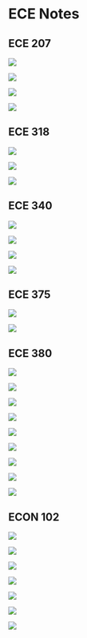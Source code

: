 # ECE Notes



## ECE 207

<a href = "Signals&Systems/Energy&Power.html" target = "_blank" rel = "noopener noreferrer">![](https://img.shields.io/badge/Signals%20%26%20Systems-Energy%20&%20Power-orange)</a>

<a href = "Signals&Systems/LaplaceTransforms.html" target = "_blank" rel = "noopener noreferrer">![](https://img.shields.io/badge/Signals%20%26%20Systems-Laplace%20Transforms-orange)</a>

<a href = "Signals&Systems/FourierSeries&Transforms.html" target = "_blank" rel = "noopener noreferrer">![](https://img.shields.io/badge/Signals%20%26%20Systems-Fourier%20Series%20&%20Transforms-orange)</a>

<a href = "Signals&Systems/ZTransforms.html" target = "_blank" rel = "noopener noreferrer">![](https://img.shields.io/badge/Signals%20%26%20Systems-Z%20Transforms-orange)</a>



## ECE 318

<a href = "Signals&Systems/FourierSeries&Transforms.html" target = "_blank" rel = "noopener noreferrer">![](https://img.shields.io/badge/Signals%20%26%20Systems-Fourier%20Series%20&%20Transforms-orange)</a>

<a href = "Signals&Systems/Energy&Power.html" target = "_blank" rel = "noopener noreferrer">![](https://img.shields.io/badge/Signals%20%26%20Systems-Energy%20&%20Power-orange)</a>

<a href = "AnalogCommunication/Autocorrelation&Crosscorrelation.html" target = "_blank" rel = "noopener noreferrer">![](https://img.shields.io/badge/Analog%20Communication-Autocorrelation%20&%20Crosscorrelation-pink)</a>



## ECE 340

<a href = "Circuits/BJTs.html" target = "_blank" rel = "noopener noreferrer">![](https://img.shields.io/badge/Circuits-BJTs-brightgreen)</a>

<a href = "Circuits/MOSFETs.html" target = "_blank" rel = "noopener noreferrer">![](https://img.shields.io/badge/Circuits-MOSFETs-brightgreen)</a>

<a href = "Circuits/AnalysisOfTransistorAmplifiers.html" target = "_blank" rel = "noopener noreferrer">![](https://img.shields.io/badge/Circuits-Analysis%20Of%20Transistor%20Amplifiers-brightgreen)</a>

<a href = "Circuits/IntegratedCircuitAmplifiers.html" target = "_blank" rel = "noopener noreferrer">![](https://img.shields.io/badge/Circuits-Integrated%20Circuit%20Amplifiers-brightgreen)</a>



## ECE 375

<a href = "ElectromagneticWaves/SteadyStateWaves.html" target = "_blank" rel = "noopener noreferrer">![](https://img.shields.io/badge/Electromagnetic%20Waves-Steady%20State%20Waves-yellow)</a>

<a href = "ElectromagneticWaves/MaxwellsEquations.html" target = "_blank" rel = "noopener noreferrer">![](https://img.shields.io/badge/Electromagnetic%20Waves-Maxells%20Equations-yellow)</a>



## ECE 380

<a href = "Signals&Systems/LaplaceTransforms.html" target = "_blank" rel = "noopener noreferrer">![](https://img.shields.io/badge/Signals%20%26%20Systems-Laplace%20Transforms-orange)</a>

<a href = "ControlSystems/BodePlots.html" target = "_blank" rel = "noopener noreferrer">![](https://img.shields.io/badge/Control%20Systems-Bode%20Plots-blue)</a>

<a href = "ControlSystems/FirstOrderSystems.html" target = "_blank" rel = "noopener noreferrer">![](https://img.shields.io/badge/Control%20Systems-First%20Order%20Systems-blue)</a>

<a href = "ControlSystems/SecondOrderSystems.html" target = "_blank" rel = "noopener noreferrer">![](https://img.shields.io/badge/Control%20Systems-Second%20Order%20Systems-blue)</a>

<a href = "ControlSystems/Stability.html" target = "_blank" rel = "noopener noreferrer">![](https://img.shields.io/badge/Control%20Systems-Stability-blue)</a>

<a href = "ControlSystems/ReferenceTracking.html" target = "_blank" rel = "noopener noreferrer">![](https://img.shields.io/badge/Control%20Systems-Reference%20Tracking-blue)</a>

<a href = "ControlSystems/RootLocus.html" target = "_blank" rel = "noopener noreferrer">![](https://img.shields.io/badge/Control%20Systems-Root%20Locus-blue)</a>

<a href = "ControlSystems/Lead&LagCompensators.html" target = "_blank" rel = "noopener noreferrer">![](https://img.shields.io/badge/Control%20Systems-Lead%20&%20Lag%20Compensators-blue)</a>

<a href = "ControlSystems/NyquistPlots.html" target = "_blank" rel = "noopener noreferrer">![](https://img.shields.io/badge/Control%20Systems-Nyquist%20Plots-blue)</a>



## ECON 102

<a href = "Economics/GrowthRates.html" target = "_blank" rel = "noopener noreferrer">![](https://img.shields.io/badge/Economics-Growth%20Rates-darkred)</a>

<a href = "Economics/TimeSeriesComponents.html" target = "_blank" rel = "noopener noreferrer">![](https://img.shields.io/badge/Economics-Time%20Series%20Components-darkred)</a>

<a href = "Economics/IndexNumbers.html" target = "_blank" rel = "noopener noreferrer">![](https://img.shields.io/badge/Economics-Index%20Numbers-darkred)</a>

<a href = "Economics/RealGDP.html" target = "_blank" rel = "noopener noreferrer">![](https://img.shields.io/badge/Economics-Real%20GDP-darkred)</a>

<a href = "Economics/Inflation.html" target = "_blank" rel = "noopener noreferrer">![](https://img.shields.io/badge/Economics-Inflation-darkred)</a>

<a href = "Economics/Unemployment.html" target = "_blank" rel = "noopener noreferrer">![](https://img.shields.io/badge/Economics-Unemployment-darkred)</a>

<a href = "Economics/Inequality.html" target = "_blank" rel = "noopener noreferrer">![](https://img.shields.io/badge/Economics-Inequality-darkred)</a>
